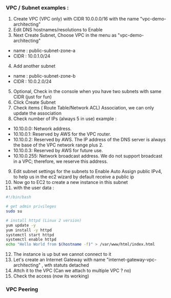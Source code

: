 

### VPC / Subnet examples : 

1. Create VPC (VPC only) with CIDR 10.0.0.0/16 with the name "vpc-demo-architecting" 
2. Edit DNS hostnames/resolutions to  Enable
3. Next Create Subnet, Choose VPC in the menu as "vpc-demo-architecting"
 - name : public-subnet-zone-a
 - CIDR : 10.0.1.0/24
4. Add another subnet
- name : public-subnet-zone-b
- CIDR : 10.0.2.0/24
5. Optional, Check in the console when you have two subnets with same CIDR (just for fun)
6. Click Create Subnet
7. Check items ( Route Table/Network ACL) Association, we can only update the association
8. Check number of IPs (always 5 in use) example : 
- 10.10.0.0: Network address.
- 10.10.0.1: Reserved by AWS for the VPC router.
- 10.10.0.2: Reserved by AWS. The IP address of the DNS server is always the base of the VPC network range plus 2.
- 10.10.0.3: Reserved by AWS for future use.
- 10.10.0.255: Network broadcast address. We do not support broadcast in a VPC; therefore, we reserve this address.
9. Edit subnet settings for the subnets to Enable Auto Assign public IPv4, to help us in the ec2 wizard by default receive a public ip
10. Now go to EC2 to create a new instance in this subnet
11. with the user data : 
```bash
#!/bin/bash

# get admin privileges
sudo su

# install httpd (Linux 2 version)
yum update -y
yum install -y httpd
systemctl start httpd
systemctl enable httpd
echo "Hello World from $(hostname -f)" > /var/www/html/index.html

```

12. The instance is up but we cannot connect to it
13. Let's create an Internet Gateway with name "internet-gateway-vpc-architecting" , wth statuts detached
14. Attch it to the VPC (Can we attach to multiple VPC ? no)
15. Check the access (now its working)



### VPC Peering

